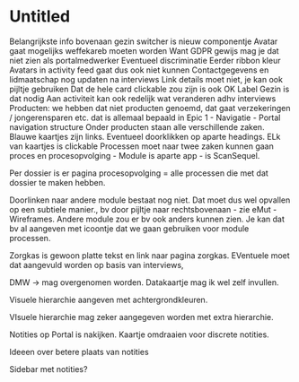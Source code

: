 # Untitled
Belangrijkste info bovenaan
gezin switcher is nieuw componentje
Avatar gaat mogelijks weffekareb moeten worden
Want GDPR gewijs mag je dat niet zien als portalmedwerker
Eventueel discriminatie
Eerder ribbon kleur
Avatars in activity feed gaat dus ook niet kunnen
Contactgegevens en lidmaatschap nog updaten na interviews
Link details moet niet, je kan ook pijltje gebruiken
Dat de hele card clickable zou zijn is ook OK
Label Gezin is dat nodig
Aan activiteit kan ook redelijk wat veranderen adhv interviews
Producten: we hebben dat niet producten genoemd, dat gaat verzekeringen / jongerensparen etc. dat is allemaal bepaald in Epic 1 - Navigatie - Portal navigation structure
Onder producten staan alle verschillende zaken. Blauwe kaartjes zijn links. 
Eventueel doorklikken op aparte headings.
ELk van kaartjes is clickable
Processen moet naar twee zaken kunnen gaan proces en procesopvolging - Module is aparte app - is ScanSequel. 

Per dossier is er pagina procesopvolging = alle processen die met dat dossier te maken hebben.

Doorlinken naar andere module bestaat nog niet. Dat moet dus wel opvallen op een subtiele manier., bv door pijltje naar rechtsbovenaan - zie eMut - Wireframes. Andere module zou er bv ook anders kunnen zien. Je kan dat bv al aangeven met icoontje dat we gaan gebruiken voor module processen. 

Zorgkas is gewoon platte tekst en link naar pagina zorgkas.  EVentuele moet dat aangevuld worden op basis van interviews,

DMW → mag overgenomen worden. Datakaartje mag ik wel zelf invullen. 

Visuele hierarchie aangeven met achtergrondkleuren. 

VIsuele hierarchie mag zeker aangegeven worden met extra hierarchie. 

Notities op Portal is nakijken. Kaartje omdraaien voor discrete notities. 

Ideeen over betere plaats van notities

Sidebar met notities?

